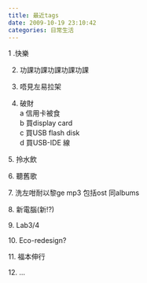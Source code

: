 ```yaml
---
title: 最近tags
date: 2009-10-19 23:10:42
categories: 日常生活
---
```


  
1 .快樂  
  
2. 功課功課功課功課功課  
  
3. 唔見左易拉架  
  
4. 破財  
a 信用卡被食  
b 買display card  
c 買USB flash disk  
d 買USB-IDE 線  
  
5\. 拎水飲  
  
6\. 聽舊歌  
  
7\. 洗左咁耐以黎ge mp3 包括ost 同albums  
  
8\. 新電腦(新!?)  
  
9\. Lab3/4  
  
10\. Eco-redesign?  
  
11\. 福本伸行  
  
12\. ...